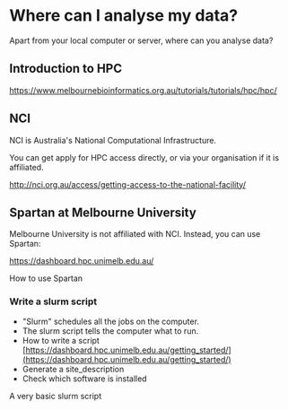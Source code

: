 
# Where can I analyse my data?

Apart from your local computer or server, where can you analyse data?


## Introduction to HPC

https://www.melbournebioinformatics.org.au/tutorials/tutorials/hpc/hpc/

## NCI

NCI is Australia's National Computational Infrastructure.

You can get apply for HPC access directly, or via your organisation if it is affiliated.

http://nci.org.au/access/getting-access-to-the-national-facility/


## Spartan at Melbourne University

Melbourne University is not affiliated with NCI. Instead, you can use Spartan:

https://dashboard.hpc.unimelb.edu.au/


How to use Spartan

### Write a slurm script

* "Slurm" schedules all the jobs on the computer.
* The slurm script tells the computer what to run.
* How to write a script [https://dashboard.hpc.unimelb.edu.au/getting_started/](https://dashboard.hpc.unimelb.edu.au/getting_started/)
* Generate a site_description
* Check which software is installed

A very basic slurm script
